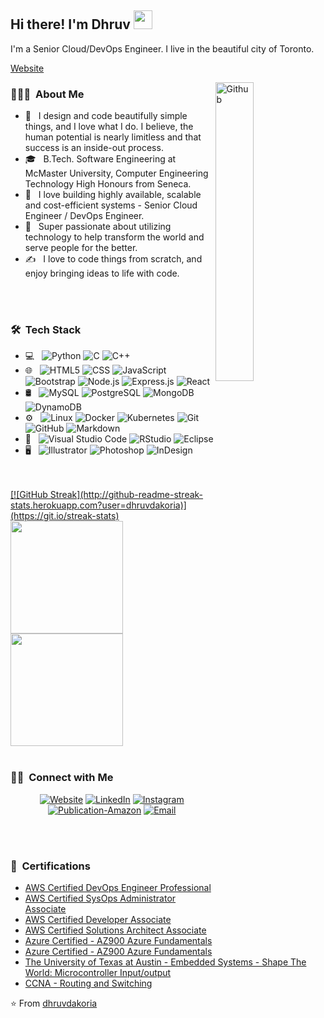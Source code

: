 <h2> Hi there! I'm Dhruv <img src="https://raw.githubusercontent.com/MartinHeinz/MartinHeinz/master/wave.gif" width="30px"> </h2>

I'm a Senior Cloud/DevOps Engineer. I live in the beautiful city of Toronto.

[Website](https://www.dhruvdakoria.com)

<img width="35%" align="right" alt="Github" src="https://user-images.githubusercontent.com/48678280/88862734-4903af80-d201-11ea-968b-9c939d88a37c.gif" />

<h3> 👨🏻‍💻 &nbsp;About Me </h3>

- 🤔 &nbsp; I design and code beautifully simple things, and I love what I do. I believe, the human potential is nearly limitless and that success is an inside-out process. 
- 🎓 &nbsp; B.Tech. Software Engineering at McMaster University, Computer Engineering Technology High Honours from Seneca.
- 💼 &nbsp; I love building highly available, scalable and cost-efficient systems - Senior Cloud Engineer / DevOps Engineer.
- 🌱 &nbsp; Super passionate about utilizing technology to help transform the world and serve people for the better.
- ✍️ &nbsp; I love to code things from scratch, and enjoy bringing ideas to life with code.

<br/>
<br/>

<h3> 🛠 &nbsp;Tech Stack</h3>

- 💻 &nbsp;
  ![Python](https://img.shields.io/badge/-Python-333333?style=flat&logo=python)
  ![C](https://img.shields.io/badge/-C-333333?style=flat&logo=C&logoColor=007396)
  ![C++](https://img.shields.io/badge/-C++-333333?style=flat&logo=C%2B%2B&logoColor=00599C)
- 🌐 &nbsp;
  ![HTML5](https://img.shields.io/badge/-HTML5-333333?style=flat&logo=HTML5)
  ![CSS](https://img.shields.io/badge/-CSS-333333?style=flat&logo=CSS3&logoColor=1572B6)
  ![JavaScript](https://img.shields.io/badge/-JavaScript-333333?style=flat&logo=javascript)
  ![Bootstrap](https://img.shields.io/badge/-Bootstrap-333333?style=flat&logo=bootstrap&logoColor=563D7C)
  ![Node.js](https://img.shields.io/badge/-Node.js-333333?style=flat&logo=node.js)
  ![Express.js](https://img.shields.io/badge/-Express.js-333333?style=flat&logo=express.js)
  ![React](https://img.shields.io/badge/-React-333333?style=flat&logo=react)
- 🛢 &nbsp;
  ![MySQL](https://img.shields.io/badge/-MySQL-333333?style=flat&logo=mysql)
  ![PostgreSQL](https://img.shields.io/badge/Tools-PostgreSQL-informational?style=flat&logo=postgresql&logoColor=white&color=2bbc8a)
  ![MongoDB](https://img.shields.io/badge/-MongoDB-333333?style=flat&logo=mongodb)
  ![DynamoDB](https://img.shields.io/badge/-DynamoDB-333333?style=flat&logo=DynamoDB)
- ⚙️ &nbsp;
  ![Linux](https://img.shields.io/badge/OS-Linux-informational?style=flat&logo=linux&logoColor=white&color=2bbc8a)
  ![Docker](https://img.shields.io/badge/Tools-Docker-informational?style=flat&logo=docker&logoColor=white&color=2bbc8a)
  ![Kubernetes](https://img.shields.io/badge/Tools-Kubernetes-informational?style=flat&logo=kubernetes&logoColor=white&color=2bbc8a)
  ![Git](https://img.shields.io/badge/-Git-333333?style=flat&logo=git)
  ![GitHub](https://img.shields.io/badge/-GitHub-333333?style=flat&logo=github)
  ![Markdown](https://img.shields.io/badge/-Markdown-333333?style=flat&logo=markdown)
- 🔧 &nbsp;
  ![Visual Studio Code](https://img.shields.io/badge/-Visual%20Studio%20Code-333333?style=flat&logo=visual-studio-code&logoColor=007ACC)
  ![RStudio](https://img.shields.io/badge/-RStudio-333333?style=flat&logo=rstudio)
  ![Eclipse](https://img.shields.io/badge/-Eclipse-333333?style=flat&logo=eclipse-ide&logoColor=2C2255)
- 🖥 &nbsp;
  ![Illustrator](https://img.shields.io/badge/-Illustrator-333333?style=flat&logo=adobe-illustrator)
  ![Photoshop](https://img.shields.io/badge/-Photoshop-333333?style=flat&logo=adobe-photoshop)
  ![InDesign](https://img.shields.io/badge/-InDesign-333333?style=flat&logo=adobe-indesign)

<br/>
<br/>

<a href="https://github.com/dhruvdakoria">
  [![GitHub Streak](http://github-readme-streak-stats.herokuapp.com?user=dhruvdakoria)](https://git.io/streak-stats)
  <img height="180em" src="https://github-readme-stats.vercel.app/api?username=dhruvdakoria&theme=buefy&show_icons=true" />
  <img height="180em" src="https://github-readme-stats.vercel.app/api/top-langs/?username=dhruvdakoria&theme=buefy&layout=compact" />
</a>

<br/>
<br/>

<h3> 🤝🏻 &nbsp;Connect with Me </h3>

<p align="center">
<a href="https://www.dhruvdakoria.com/"><img alt="Website" src="https://img.shields.io/badge/Website-www.dhruvdakoria.com-blue?style=flat-square&logo=google-chrome"></a>
<a href="https://www.linkedin.com/in/dhruv-dakoria/"><img alt="LinkedIn" src="https://img.shields.io/badge/LinkedIn-Dhruv%20Dakoria-blue?style=flat-square&logo=linkedin"></a>
<a href="https://www.instagram.com/dhruv.dakoria/"><img alt="Instagram" src="https://img.shields.io/badge/Instagram-dhruv.dakoria__-blue?style=flat-square&logo=instagram"></a>
<a href="https://www.amazon.ca/Venture-Into-Future-Nanotechnology-Intelligence-ebook/dp/B01N3ZRGRL/ref=sr_1_2?dchild=1&keywords=venture+into+the+future&qid=1621807614&sr=8-2"><img alt="Publication-Amazon" src="https://img.shields.io/badge/Amazon-Dhruv Dakoria-blue?style=flat-square&logo=amazon"></a>
<a href="mailto:dhruvdakoria@gmail.com"><img alt="Email" src="https://img.shields.io/badge/Email-dhruvdakoria-blue?style=flat-square&logo=gmail"></a>
</p>

<br/>
<br/>

<h3> 🏅 &nbsp;Certifications </h3>

- [AWS Certified DevOps Engineer Professional](https://www.credly.com/badges/727725a8-37a5-48ed-870f-5d89bd4e09aa/linked_in_profile)
- [AWS Certified SysOps Administrator Associate](https://www.credly.com/badges/05592346-9062-417e-9ff6-800cafbd8195/linked_in_profile)
- [AWS Certified Developer Associate](https://www.credly.com/badges/8553fd7f-7b37-48f4-8c02-4a442c7ceac0/linked_in_profile)
- [AWS Certified Solutions Architect Associate](https://www.credly.com/badges/08681cc8-d9fd-440d-9e5d-50d7fe0d5a5b/linked_in_profile)
- [Azure Certified - AZ900 Azure Fundamentals](https://www.credly.com/badges/690d2d29-710e-46fe-854c-d66c6a1027b5) 
- [Azure Certified - AZ900 Azure Fundamentals](https://www.credly.com/badges/690d2d29-710e-46fe-854c-d66c6a1027b5) 
- [The University of Texas at Austin - Embedded Systems - Shape The World: Microcontroller Input/output](https://courses.edx.org/certificates/5684f615de2b4ea3a70e32b1a44d9c6c)
- [CCNA - Routing and Switching](https://drive.google.com/file/d/1AG9OQ2xEzvEbtxxLRpEPzwTIDCOt_Ctp/view)

:star: From [dhruvdakoria](https://github.com/dhruvdakoria/)
